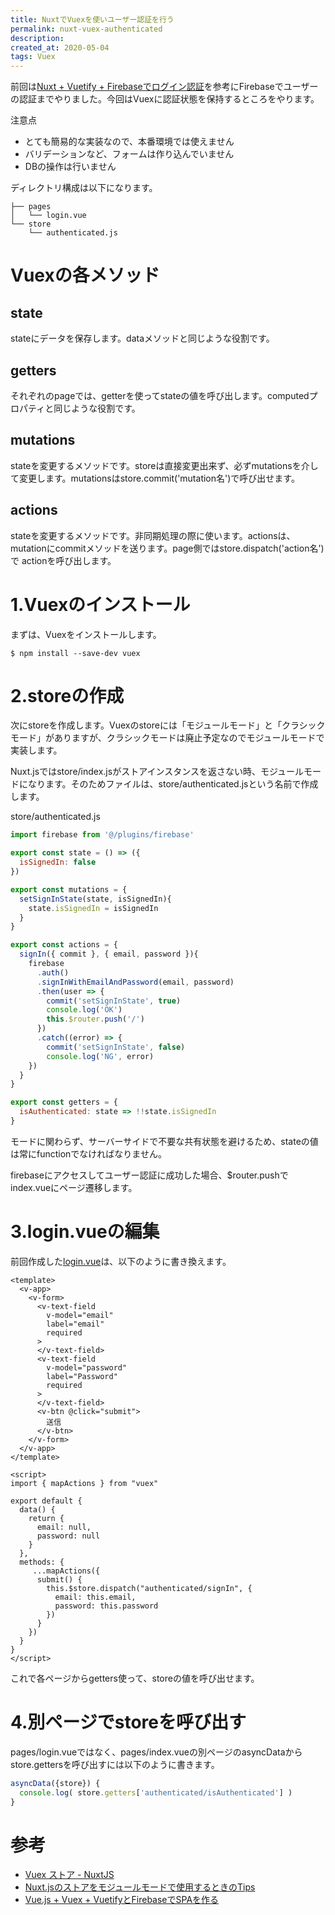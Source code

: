 ```yaml
---
title: NuxtでVuexを使いユーザー認証を行う
permalink: nuxt-vuex-authenticated
description: 
created_at: 2020-05-04
tags: Vuex
---
```


前回は[Nuxt + Vuetify + Firebaseでログイン認証](/nuxt-vuetify-firebase)を参考にFirebaseでユーザーの認証までやりました。今回はVuexに認証状態を保持するところをやります。  

注意点  
- とても簡易的な実装なので、本番環境では使えません
- バリデーションなど、フォームは作り込んでいません
- DBの操作は行いません
  
ディレクトリ構成は以下になります。
```
├── pages
│   └── login.vue
└── store
    └── authenticated.js
```

# Vuexの各メソッド

## state
stateにデータを保存します。dataメソッドと同じような役割です。

## getters
それぞれのpageでは、getterを使ってstateの値を呼び出します。computedプロパティと同じような役割です。

## mutations
stateを変更するメソッドです。storeは直接変更出来ず、必ずmutationsを介して変更します。mutationsはstore.commit('mutation名')で呼び出せます。

## actions
stateを変更するメソッドです。非同期処理の際に使います。actionsは、mutationにcommitメソッドを送ります。page側ではstore.dispatch('action名')で actionを呼び出します。

# 1.Vuexのインストール
まずは、Vuexをインストールします。

```
$ npm install --save-dev vuex
```

# 2.storeの作成
次にstoreを作成します。Vuexのstoreには「モジュールモード」と「クラシックモード」がありますが、クラシックモードは廃止予定なのでモジュールモードで実装します。
  
Nuxt.jsではstore/index.jsがストアインスタンスを返さない時、モジュールモードになります。そのためファイルは、store/authenticated.jsという名前で作成します。
  
store/authenticated.js

```js
import firebase from '@/plugins/firebase'

export const state = () => ({
  isSignedIn: false
})

export const mutations = {
  setSignInState(state, isSignedIn){
    state.isSignedIn = isSignedIn
  }
}

export const actions = {
  signIn({ commit }, { email, password }){
    firebase
      .auth()
      .signInWithEmailAndPassword(email, password)
      .then(user => {
        commit('setSignInState', true)
        console.log('OK')
        this.$router.push('/')
      })
      .catch((error) => {
        commit('setSignInState', false)
        console.log('NG', error)
    })
  }
}

export const getters = {
  isAuthenticated: state => !!state.isSignedIn
}
```
モードに関わらず、サーバーサイドで不要な共有状態を避けるため、stateの値は常にfunctionでなければなりません。
  
firebaseにアクセスしてユーザー認証に成功した場合、$router.pushでindex.vueにページ遷移します。

# 3.login.vueの編集
前回作成した[login.vue](/nuxt-vuetify-firebase)は、以下のように書き換えます。

```vue
<template>
  <v-app>
    <v-form>
      <v-text-field
        v-model="email"
        label="email"
        required
      >
      </v-text-field>
      <v-text-field
        v-model="password"
        label="Password"
        required
      >
      </v-text-field>
      <v-btn @click="submit">
        送信
      </v-btn>
    </v-form>
  </v-app>
</template>

<script>
import { mapActions } from "vuex"

export default {
  data() {
    return {
      email: null,
      password: null
    }
  },
  methods: {
     ...mapActions({
      submit() {
        this.$store.dispatch("authenticated/signIn", {
          email: this.email,
          password: this.password
        })
      }
    })
  }
}
</script>
```

これで各ページからgetters使って、storeの値を呼び出せます。

# 4.別ページでstoreを呼び出す
pages/login.vueではなく、pages/index.vueの別ページのasyncDataからstore.gettersを呼び出すには以下のように書きます。

```js
asyncData({store}) {
  console.log( store.getters['authenticated/isAuthenticated'] )
}
```

# 参考
- [Vuex ストア - NuxtJS](https://ja.nuxtjs.org/guide/vuex-store/)
- [Nuxt.jsのストアをモジュールモードで使用するときのTips](https://qiita.com/y-miine/items/028c73aa3f87e983ed4c)
- [Vue.js + Vuex + VuetifyとFirebaseでSPAを作る](https://nmomos.com/tips/2019/11/23/vue-firebase-spa-4/)
